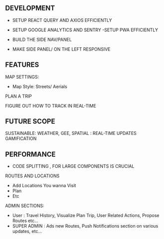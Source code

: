 ## DEVELOPMENT
- SETUP REACT QUERY AND AXIOS EFFICIENTLY
- SETUP GOOGLE ANALYTICS AND SENTRY 
-SETUP PWA EFFICIENTLY

- BUILD THE SIDE NAV/PANEL

- MAKE SIDE PANEL/ ON THE LEFT RESPONSIVE 

## FEATURES
MAP SETTINGS:
- Map Style: Streets/ Aerials

PLAN A TRIP

FIGURE OUT HOW TO TRACK IN REAL-TIME

## FUTURE SCOPE

SUSTAINABLE: WEATHER, GEE, SPATIAL : REAL-TIME UPDATES
GAMIFICATION


## PERFORMANCE

- CODE SPLITTING , FOR LARGE COMPONENTS IS CRUCIAL



ROUTES AND LOCATIONS

- Add Locations You wanna Visit
- Plan 
- Etc

<!-- github.com:zurkon/quakesentry -->


ADMIN SECTIONS:
- User : Travel History, Visualize Plan Trip, User Related Actions, Propose Routes etc...
- SUPER ADMIN : Ads new Routes, Push Notifications section on various updates, etc...